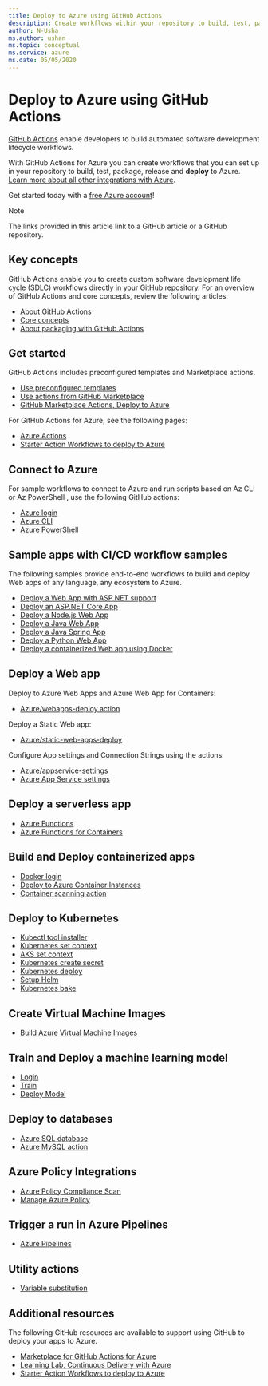 ```yaml
---
title: Deploy to Azure using GitHub Actions
description: Create workflows within your repository to build, test, package, release and deploy to Azure. 
author: N-Usha 
ms.author: ushan 
ms.topic: conceptual
ms.service: azure 
ms.date: 05/05/2020
---
```



# Deploy to Azure using GitHub Actions

[GitHub Actions](https://help.github.com/articles/about-github-actions) enable developers to build automated software development lifecycle workflows.  

With GitHub Actions for Azure you can create workflows that you can set up in your repository to build, test, package, release and **deploy** to Azure. [Learn more about all other integrations with Azure](https://aka.ms/GitHubonAzure).

Get started today with a [free Azure account](https://azure.com/free/open-source)!

> [!NOTE]   
> The links provided in this article link to a GitHub article or a GitHub repository. 

## Key concepts

GitHub Actions enable you to create custom software development life cycle (SDLC) workflows directly in your GitHub repository. For an overview of GitHub Actions and core concepts, review the following articles: 

- [About GitHub Actions](https://help.github.com/actions/getting-started-with-github-actions/about-github-actions)
- [Core concepts ](https://help.github.com/actions/getting-started-with-github-actions/core-concepts-for-github-actions)
- [About packaging with GitHub Actions](https://help.github.com/en/actions/publishing-packages-with-github-actions/about-packaging-with-github-actions)

## Get started 

GitHub Actions includes preconfigured templates and Marketplace actions. 

- [Use preconfigured templates](https://help.github.com/actions/getting-started-with-github-actions/starting-with-preconfigured-workflow-templates)  
- [Use actions from GitHub Marketplace](https://help.github.com/en/actions/getting-started-with-github-actions/using-actions-from-github-marketplace)  
- [GitHub Marketplace Actions, Deploy to Azure](https://github.com/marketplace?type=actions&query=Azure)  
  
For GitHub Actions for Azure, see the following pages: 
   
- [Azure Actions](https://github.com/marketplace?query=Azure&type=actions)  
- [Starter Action Workflows to deploy to Azure](https://github.com/Azure/actions-workflow-samples)


## Connect to Azure

For sample workflows to connect to Azure and run scripts based on Az CLI or Az PowerShell , use the following GitHub actions:  

- [Azure login](https://github.com/Azure/login)  
- [Azure CLI](https://github.com/Azure/CLI)
- [Azure PowerShell](https://github.com/Azure/powershell)


## Sample apps with CI/CD workflow samples 

The following samples provide end-to-end workflows  to build and deploy Web apps of any language, any ecosystem to Azure. 

- [Deploy a Web App with ASP.NET support](https://github.com/Azure-Samples/dotnet-sample)  
- [Deploy an ASP.NET Core App](https://github.com/Azure-Samples/dotnet_core_sample)  
- [Deploy a Node.js Web App](https://github.com/Azure-Samples/node_express_app)  
- [Deploy a Java Web App](https://github.com/Azure-Samples/java-spring-petclinic)  
- [Deploy a Java Spring App](https://github.com/Azure-Samples/Java-application-petstore-ee7)  
- [Deploy a Python Web App](https://github.com/Azure-Samples/pythonSample_thecatsaidno)  
- [Deploy a containerized Web app using Docker](https://github.com/Azure-Samples/Node_express_container)


## Deploy a Web app

Deploy to Azure Web Apps and Azure Web App for Containers:

- [Azure/webapps-deploy action](https://github.com/Azure/webapps-deploy)

Deploy a Static Web app:
- [Azure/static-web-apps-deploy](/azure/static-web-apps/getting-started?tabs=angular)


Configure App settings and Connection Strings using the actions:

- [Azure/appservice-settings](https://github.com/Azure/appservice-settings) 
- [Azure App Service settings](https://github.com/Azure/appservice-settings)  

## Deploy a serverless app

- [Azure Functions](https://github.com/Azure/functions-action)  
- [Azure Functions for Containers](https://github.com/Azure/webapps-container-deploy)  
 
## Build and Deploy containerized apps

- [Docker login](https://github.com/Azure/docker-login)  
- [Deploy to Azure Container Instances](https://github.com/Azure/aci-deploy)
- [Container scanning action](https://github.com/Azure/container-scan)

## Deploy to Kubernetes

- [Kubectl tool installer](https://github.com/Azure/setup-kubectl)  
- [Kubernetes set context](https://github.com/Azure/k8s-set-context)  
- [AKS set context](https://github.com/Azure/aks-set-context)  
- [Kubernetes create secret](https://github.com/Azure/k8s-create-secret)  
- [Kubernetes deploy](https://github.com/Azure/k8s-deploy)  
- [Setup Helm](https://github.com/Azure/setup-helm)  
- [Kubernetes bake](https://github.com/Azure/k8s-bake)  

## Create Virtual Machine Images
- [Build Azure Virtual Machine Images](https://github.com/Azure/build-vm-image)

## Train and Deploy a machine learning model 

- [Login](https://github.com/Azure/aml-workspace) 
- [Train](https://github.com/Azure/aml-run)
- [Deploy Model](https://github.com/Azure/aml-deploy)

## Deploy to databases

- [Azure SQL database](https://github.com/Azure/sql-action)  
- [Azure MySQL action](https://github.com/Azure/mysql-action)  

## Azure Policy Integrations

- [Azure Policy Compliance Scan](https://github.com/Azure/policy-compliance-scan) 
- [Manage Azure Policy](https://github.com/Azure/manage-azure-policy)

## Trigger a run in Azure Pipelines

- [Azure Pipelines](https://github.com/Azure/pipelines)  
 
## Utility actions

- [Variable substitution](https://github.com/Microsoft/variable-substitution) 


## Additional resources

The following GitHub resources are available to support using GitHub to deploy your apps to Azure.  

- [Marketplace for GitHub Actions for Azure](https://github.com/marketplace?query=Azure&type=actions)
- [Learning Lab, Continuous Delivery with Azure](https://lab.github.com/githubtraining/github-actions:-continuous-delivery-with-azure)
- [Starter Action Workflows to deploy to Azure](https://github.com/Azure/actions-workflow-samples)
